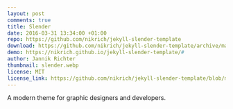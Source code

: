 ```yaml
---
layout: post
comments: true
title: Slender
date: 2016-03-31 13:34:00 +01:00
repo: https://github.com/nikrich/jekyll-slender-template
download: https://github.com/nikrich/jekyll-slender-template/archive/master.zip
demo: https://nikrich.github.io/jekyll-slender-template/#
author: Jannik Richter
thumbnail: slender.webp
license: MIT
license_link: https://github.com/nikrich/jekyll-slender-template/blob/master/LICENSE
---
```


A modern theme for graphic designers and developers.

